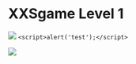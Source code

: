 # **XXSgame Level 1**
![](https://i.imgur.com/9DWkUFb.png)
`<script>alert('test');</script>`

![](https://i.imgur.com/BPMU29B.png)






